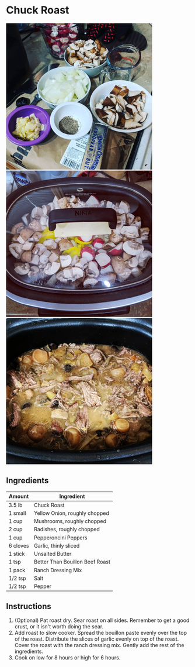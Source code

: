 # Chuck Roast
![Chuck Roast Ingredients](../images/chuck-roast-ingredients.jpg)
![Chuck Roast Before](../images/chuck-roast-before.jpg)
![Chuck Roast After](../images/chuck-roast-after.jpg)

## Ingredients
| Amount   | Ingredient                      |
|----------|---------------------------------|
| 3.5 lb   | Chuck Roast                     |
| 1 small  | Yellow Onion, roughly chopped   |
| 1 cup    | Mushrooms, roughly chopped      |
| 2 cup    | Radishes, roughly chopped       |
| 1 cup    | Pepperoncini Peppers            |
| 6 cloves | Garlic, thinly sliced           |
| 1 stick  | Unsalted Butter                 |
| 1 tsp    | Better Than Bouillon Beef Roast |
| 1 pack   | Ranch Dressing Mix              |
| 1/2 tsp  | Salt                            |
| 1/2 tsp  | Pepper                          |

## Instructions
1. (Optional) Pat roast dry. Sear roast on all sides. Remember to get a good
crust, or it isn't worth doing the sear.
2. Add roast to slow cooker. Spread the bouillon paste evenly over the top of
the roast. Distribute the slices of garlic evenly on top of the roast. Cover the
roast with the ranch dressing mix. Gently add the rest of the ingredients.
3. Cook on low for 8 hours or high for 6 hours.
